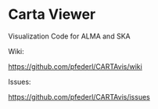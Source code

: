 Carta Viewer
=======

Visualization Code for ALMA and SKA


Wiki:

https://github.com/pfederl/CARTAvis/wiki

Issues:

https://github.com/pfederl/CARTAvis/issues



